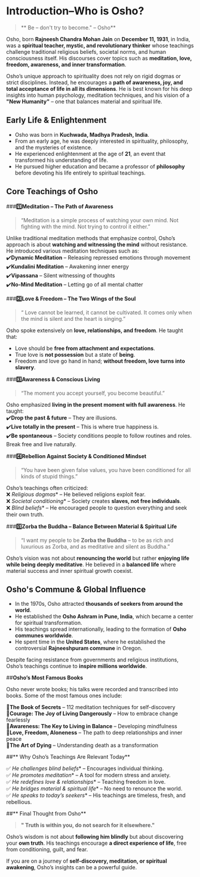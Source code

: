 # Introduction–Who is Osho?

>** Be – don't try to become." – Osho**

Osho, born **Rajneesh Chandra Mohan Jain** on **December 11, 1931**, in India, was a **spiritual teacher, mystic, and revolutionary thinker** whose teachings challenge traditional religious beliefs, societal norms, and human consciousness itself. His discourses cover topics such as **meditation, love, freedom, awareness, and inner transformation**.

Osho’s unique approach to spirituality does not rely on rigid dogmas or strict disciplines. Instead, he encourages a **path of awareness, joy, and total acceptance of life in all its dimensions**. He is best known for his deep insights into human psychology, meditation techniques, and his vision of a **"New Humanity"** – one that balances material and spiritual life.

## Early Life & Enlightenment

- Osho was born in **Kuchwada, Madhya Pradesh, India**.
- From an early age, he was deeply interested in spirituality, philosophy, and the mysteries of existence.
- He experienced enlightenment at the age of **21**, an event that transformed his understanding of life.
- He pursued higher education and became a professor of **philosophy** before devoting his life entirely to spiritual teachings.

## Core Teachings of Osho

###**1️⃣Meditation – The Path of Awareness**

> “Meditation is a simple process of watching your own mind. Not fighting with the mind. Not trying to control it either.”

Unlike traditional meditation methods that emphasize control, Osho’s approach is about **watching and witnessing the mind** without resistance. He introduced various meditation techniques such as:  
✔️**Dynamic Meditation** – Releasing repressed emotions through movement  
✔️**Kundalini Meditation** – Awakening inner energy  
✔️**Vipassana** – Silent witnessing of thoughts  
✔️**No-Mind Meditation** – Letting go of all mental chatter

###**2️⃣Love & Freedom – The Two Wings of the Soul**

>“ Love cannot be learned, it cannot be cultivated. It comes only when the mind is silent and the heart is singing.”

Osho spoke extensively on **love, relationships, and freedom**. He taught that:

- Love should be **free from attachment and expectations**.
- True love is **not possession** but a state of **being**.
- Freedom and love go hand in hand; **without freedom, love turns into slavery**.

###**3️⃣Awareness & Conscious Living**

> “The moment you accept yourself, you become beautiful.”

Osho emphasized **living in the present moment with full awareness**. He taught:  
✔️**Drop the past & future** – They are illusions.  
✔️**Live totally in the present** – This is where true happiness is.  
✔️**Be spontaneous** – Society conditions people to follow routines and roles. Break free and live naturally.

###**4️⃣Rebellion Against Society & Conditioned Mindset**

> “You have been given false values, you have been conditioned for all kinds of stupid things.”

Osho’s teachings often criticized:  
❌ *Religious dogmas** – He believed religions exploit fear.  
❌ *Societal conditioning** – Society creates **slaves, not free individuals**.  
❌ *Blind beliefs** – He encouraged people to question everything and seek their own truth.

###**5️⃣Zorba the Buddha – Balance Between Material & Spiritual Life**

> “I want my people to be **Zorba the Buddha** – to be as rich and luxurious as Zorba, and as meditative and silent as Buddha.”

Osho’s vision was not about **renouncing the world** but rather **enjoying life while being deeply meditative**. He believed in a **balanced life** where material success and inner spiritual growth coexist.

## **Osho's Commune & Global Influence**

- In the 1970s, Osho attracted **thousands of seekers from around the world**.
- He established the **Osho Ashram in Pune, India**, which became a center for spiritual transformation.
- His teachings spread internationally, leading to the formation of **Osho communes worldwide**.
- He spent time in the **United States**, where he established the controversial **Rajneeshpuram commune** in Oregon.

Despite facing resistance from governments and religious institutions, Osho’s teachings continue to **inspire millions worldwide**.

##**Osho’s Most Famous Books**

Osho never wrote books; his talks were recorded and transcribed into books. Some of the most famous ones include:

📖**The Book of Secrets** – 112 meditation techniques for self-discovery  
📖**Courage: The Joy of Living Dangerously** – How to embrace change fearlessly  
📖**Awareness: The Key to Living in Balance** – Developing mindfulness  
📖**Love, Freedom, Aloneness** – The path to deep relationships and inner peace  
📖**The Art of Dying** – Understanding death as a transformation

##** Why Osho’s Teachings Are Relevant Today**

✅ *He challenges blind beliefs** – Encourages individual thinking.  
✅ *He promotes meditation** – A tool for modern stress and anxiety.  
✅ *He redefines love & relationships** – Teaching freedom in love.  
✅ *He bridges material & spiritual life** – No need to renounce the world.  
✅ *He speaks to today’s seekers** – His teachings are timeless, fresh, and rebellious.

##** Final Thought from Osho**

>**" Truth is within you, do not search for it elsewhere."**

Osho’s wisdom is not about **following him blindly** but about discovering your **own truth**. His teachings encourage **a direct experience of life**, free from conditioning, guilt, and fear.

If you are on a journey of **self-discovery, meditation, or spiritual awakening**, Osho’s insights can be a powerful guide.
